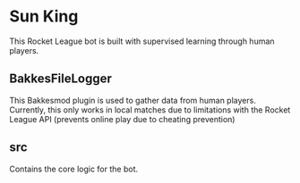 # Sun King

This Rocket League bot is built with supervised learning through human players.

## BakkesFileLogger

This Bakkesmod plugin is used to gather data from human players. Currently, this only works in local matches due to limitations with the Rocket League API (prevents online play due to cheating prevention)

## src

Contains the core logic for the bot.
